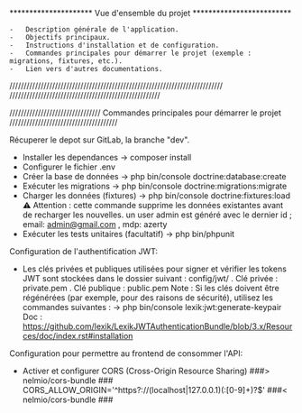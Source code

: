 *********************   Vue d'ensemble du projet *************************

    -   Description générale de l'application.
    -   Objectifs principaux.
    -   Instructions d'installation et de configuration.
    -   Commandes principales pour démarrer le projet (exemple : migrations, fixtures, etc.).
    -   Lien vers d'autres documentations.

///////////////////////////////////////////////////////////////////////////
        /////////////////////////////////////////////////////

////////////////////////////////    Commandes principales pour démarrer le projet   //////////////////////////////////////

Récuperer le depot sur GitLab, la branche "dev".

- Installer les dependances         ->  composer install
- Configurer le fichier .env
- Créer la base de données          ->  php bin/console doctrine:database:create
- Exécuter les migrations           ->  php bin/console doctrine:migrations:migrate
- Charger les données (fixtures)    ->  php bin/console doctrine:fixtures:load
⚠️ Attention : cette commande supprime les données existantes avant de recharger les nouvelles.
un user admin est généré avec le dernier id ; email: admin@gmail.com , mdp: azerty
- Exécuter les tests unitaires (facultatif) ->  php bin/phpunit

Configuration de l'authentification JWT:
- Les clés privées et publiques utilisées pour signer et vérifier les tokens JWT sont stockées dans le dossier suivant : config/jwt/
    . Clé privée : private.pem
    . Clé publique : public.pem
Note : Si les clés doivent être régénérées (par exemple, pour des raisons de sécurité), utilisez les commandes suivantes :
    -> php bin/console lexik:jwt:generate-keypair
Doc : https://github.com/lexik/LexikJWTAuthenticationBundle/blob/3.x/Resources/doc/index.rst#installation

Configuration pour permettre au frontend de consommer l'API:
- Activer et configurer CORS (Cross-Origin Resource Sharing)
    ###> nelmio/cors-bundle ###
    CORS_ALLOW_ORIGIN='^https?://(localhost|127\.0\.0\.1)(:[0-9]+)?$'
    ###< nelmio/cors-bundle ###
